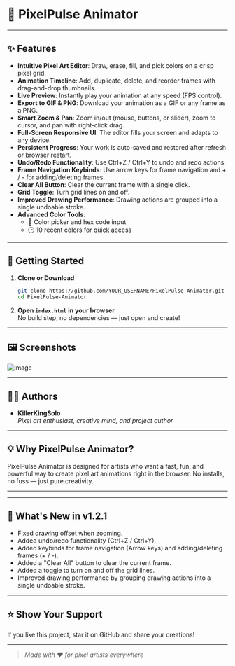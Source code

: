 # 🎨 PixelPulse Animator



---

## ✨ Features

- **Intuitive Pixel Art Editor**: Draw, erase, fill, and pick colors on a crisp pixel grid.
- **Animation Timeline**: Add, duplicate, delete, and reorder frames with drag-and-drop thumbnails.
- **Live Preview**: Instantly play your animation at any speed (FPS control).
- **Export to GIF & PNG**: Download your animation as a GIF or any frame as a PNG.
- **Smart Zoom & Pan**: Zoom in/out (mouse, buttons, or slider), zoom to cursor, and pan with right-click drag.
- **Full-Screen Responsive UI**: The editor fills your screen and adapts to any device.
- **Persistent Progress**: Your work is auto-saved and restored after refresh or browser restart.
- **Undo/Redo Functionality**: Use Ctrl+Z / Ctrl+Y to undo and redo actions.
- **Frame Navigation Keybinds**: Use arrow keys for frame navigation and + / - for adding/deleting frames.
- **Clear All Button**: Clear the current frame with a single click.
- **Grid Toggle**: Turn grid lines on and off.
- **Improved Drawing Performance**: Drawing actions are grouped into a single undoable stroke.
- **Advanced Color Tools**:
  - 🎨 Color picker and hex code input
  - 🕑 10 recent colors for quick access
---

## 🚀 Getting Started

1. **Clone or Download**
   ```bash
   git clone https://github.com/YOUR_USERNAME/PixelPulse-Animator.git
   cd PixelPulse-Animator
   ```
2. **Open `index.html` in your browser**  
   No build step, no dependencies — just open and create!

---

## 🖼️ Screenshots
![image](https://github.com/user-attachments/assets/f3528aff-afbe-4111-a086-5cccc46d3a21)


---

## 🧑‍💻 Authors

- **KillerKingSolo**  
  _Pixel art enthusiast, creative mind, and project author_

---

## 💡 Why PixelPulse Animator?

PixelPulse Animator is designed for artists who want a fast, fun, and powerful way to create pixel art animations right in the browser. No installs, no fuss — just pure creativity.

---
---
## 🚀 What's New in v1.2.1

- Fixed drawing offset when zooming.
- Added undo/redo functionality (Ctrl+Z / Ctrl+Y).
- Added keybinds for frame navigation (Arrow keys) and adding/deleting frames (+ / -).
- Added a &quot;Clear All&quot; button to clear the current frame.
- Added a toggle to turn on and off the grid lines.
- Improved drawing performance by grouping drawing actions into a single undoable stroke.

---

## ⭐️ Show Your Support

If you like this project, star it on GitHub and share your creations!

---

> _Made with ❤️ for pixel artists everywhere_